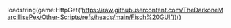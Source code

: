 loadstring(game:HttpGet('https://raw.githubusercontent.com/TheDarkoneMarcillisePex/Other-Scripts/refs/heads/main/Fisch%20GUI'))()
